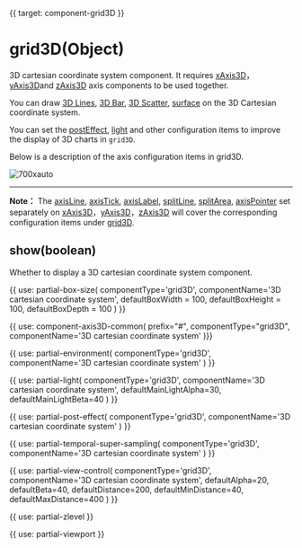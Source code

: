 {{ target: component-grid3D }}

# grid3D(Object)
3D cartesian coordinate system component. It requires [xAxis3D](~xAxis3D)，[yAxis3D](~yAxis3D)and [zAxis3D](~zAxis3D) axis components to be used together.

You can draw [3D Lines](~series-line3D), [3D Bar](~series-bar3D), [3D Scatter](~series-scatter3D), [surface](~series-surface) on the 3D Cartesian coordinate system.

You can set the [postEffect](~grid3D.postEffect), [light](~grid3D.light) and other configuration items to improve the display of 3D charts in `grid3D`.

Below is a description of the axis configuration items in grid3D. 

![700xauto](~grid3D.png)

---

**Note：** The [axisLine](~xAxis3D.axisLine), [axisTick](~xAxis3D.axisTick), [axisLabel](~xAxis3D.axisLabel), [splitLine](~xAxis3D.splitLine), [splitArea](~xAxis3D.splitArea), [axisPointer](~xAxis3D.axisPointer) set separately on [xAxis3D](~xAxis3D)，[yAxis3D](~yAxis3D)，[zAxis3D](~zAxis3D) will cover the corresponding configuration items under [grid3D](~grid3D).


## show(boolean)
Whether to display a 3D cartesian coordinate system component.


{{ use: partial-box-size(
    componentType='grid3D',
    componentName='3D cartesian coordinate system',
    defaultBoxWidth = 100,
    defaultBoxHeight = 100,
    defaultBoxDepth = 100
) }}

{{ use: component-axis3D-common(
    prefix="#",
    componentType="grid3D",
    componentName='3D cartesian coordinate system'
)}}

{{ use: partial-environment(
    componentType='grid3D',
    componentName='3D cartesian coordinate system'
) }}

{{ use: partial-light(
    componentType='grid3D',
    componentName='3D cartesian coordinate system',
    defaultMainLightAlpha=30,
    defaultMainLightBeta=40
) }}

{{ use: partial-post-effect(
    componentType='grid3D',
    componentName='3D cartesian coordinate system'
) }}

{{ use: partial-temporal-super-sampling(
    componentType='grid3D',
    componentName='3D cartesian coordinate system'
) }}

{{ use: partial-view-control(
    componentType='grid3D',
    componentName='3D cartesian coordinate system',
    defaultAlpha=20,
    defaultBeta=40,
    defaultDistance=200,
    defaultMinDistance=40,
    defaultMaxDistance=400
) }}


{{ use: partial-zlevel }}

{{ use: partial-viewport }}

